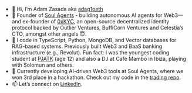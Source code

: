 - 👋 Hi, I’m Adam Zasada aka [adag1oeth](https://www.x.com/adag1oeth/)
- 👀 Founder of [Soul Agents](https://www.x.com/soul_agents/) - building autonomous AI agents for Web3—and ex-founder of [0xKYC](https://www.x.com/0xKYC/), an open-source decentralized identity protocol backed by Outlier Ventures, BuffiCorn Ventures and Celestia’s CTO, amongst other angels 😇.
- 🌱 I code in TypeScript, Python, MongoDB, and Vector databases for RAG-based systems. Previously built Web3 and BaaS banking infrastructure (e.g., Revolut). Fun fact: I was the youngest coding student at [PJATK](https://pja.edu.pl/) (age 12) and also a DJ at Café Mambo in Ibiza, playing with Solomun and others.
- 💞️ Currently developing AI-driven Web3 tools at Soul Agents, where we won 3rd place in a hackathon. Check out my code in the [trading repo](https://www.github.com/adamzasada/trading/).
- 📫 Let’s connect on [LinkedIn](https://www.linkedin.com/in/azasada/).
